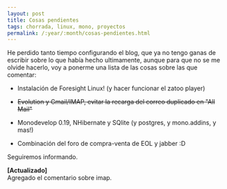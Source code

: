 ```yaml
---
layout: post
title: Cosas pendientes
tags: chorrada, linux, mono, proyectos
permalink: /:year/:month/cosas-pendientes.html
---
```


He perdido tanto tiempo configurando el blog, que ya no tengo ganas de escribir sobre lo que había hecho ultimamente, aunque para que no se me olvide hacerlo, voy a ponerme una lista de las cosas sobre las que comentar:  

*   Instalación de Foresight Linux! (y hacer funcionar el zatoo player)
*   <s>Evolution y Gmail/IMAP, evitar la recarga del correo duplicado en "All Mail"</s>  

*   Monodevelop 0.19, NHibernate y SQlite (y postgres, y mono.addins, y mas!)
*   Combinación del foro de compra-venta de EOL y jabber :D

Seguiremos informando.  

**[Actualizado]**  
Agregado el comentario sobre imap.
